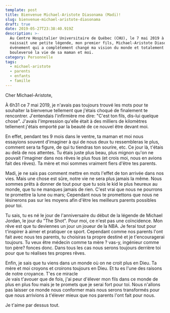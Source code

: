 ```yaml
---
template: post
title: Bienvenue Michael-Aristote Diasonama (Madi)!
slug: bienvenue-michael-aristote-diasonama
draft: true
date: 2019-05-27T23:38:40.919Z
description: >-
  Au Centre Hospitalier Universitaire de Québec (CHU), le 7 mai 2019 à 6h28,
  naissait une petite légende, mon premier fils, Michael-Aristote Diasonama. Un
  événement qui a complètement changé ma vision du monde et totalement
  bouleversé la vie de sa maman et moi.
category: Personnelle
tags:
  - michael-aristote
  - parents
  - enfants
  - famille
---
```

Cher Michael-Aristote,

À 6h31 ce 7 mai 2019, je n'avais pas toujours trouvé les mots pour te souhaiter la bienvenue tellement que j'étais choqué de finalement te rencontrer. J'entendais l'infirmière me dire: "C'est ton fils, dis-lui quelque chose". J'avais l'impression qu'elle était à des milliers de kilomètres tellement j'étais emporté par la beauté de ce nouvel être devant moi.

En effet, pendant tes 9 mois dans le ventre, ta maman et moi nous essayions souvent d'imaginer à qui de nous deux tu ressembleras le plus, comment sera ta figure, de qui tu tiendras ton sourire, etc. Ce jour là, t'étais au delà de nos attentes. Tu étais juste plus beau, plus mignon qu'on ne pouvait l'imaginer dans nos rêves le plus fous (et crois moi, nous en avions fait des rêves). Ta mère et moi sommes vraiment fiers d'être tes parents.

Madi, je ne sais pas comment mettre en mots l'effet de ton arrivée dans nos vies. Mais une chose est sûre, notre vie ne sera plus jamais la même. Nous sommes prêts à donner de tout pour que tu sois le kid le plus heureux au monde, que tu ne manques jamais de rien. C'est vrai que nous ne  pourrons te promettre la lune ou mars; Cependant nous te promettons que nous ne lésinerons pas sur les moyens afin d'être les meilleurs parents possibles pour toi.

Tu sais, tu es né le jour de l'anniversaire du début de la légende de Michael Jordan, le jour du "The Shot". Pour moi, ce n'est pas une coïncidence. Mon rêve est que tu deviennes un jour un joueur de la NBA. Je ferai tout pour t'inspirer à aimer et pratiquer ce sport. Cependant comme nos parents l'ont fait avec nous tes parents, tu choisiras ta propre destiné et je t'encouragerai toujours. Tu veux être médecin comme ta mère ? vas-y, ingénieur comme ton père? fonces donc. Dans tous les cas nous serons toujours derrière toi pour que tu réalises tes propres rêves.

Enfin, je sais que tu viens dans un monde où on ne croit plus en Dieu. Ta mère et moi croyons et croirons toujours en Dieu. Et tu es l'une des raisons de notre croyance. T'es ce miracle\
Je vais t'avouer que de fois, j'ai peur d'élever mon fils dans ce monde de plus en plus fou mais je te promets que je serai fort pour toi. Nous n'allons pas laisser ce monde nous conformer mais nous serons transformés pour que nous arrivions à t'élever mieux que nos parents l'ont fait pour nous.

Je t'aime par dessus tout.

